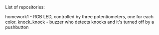 List of repositories:

homework1 - RGB LED, controlled by three potentiometers, one for each color.
knock_knock - buzzer who detects knocks and it's turned off by a pushbutton
